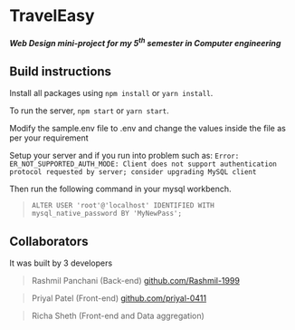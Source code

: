# TravelEasy

##### Web Design mini-project for my 5<sup>th</sup> semester in Computer engineering

## Build instructions

Install all packages using `npm install` or `yarn install`.

To run the server, `npm start` or `yarn start`.

Modify the sample.env file to .env and change the values inside the file as per your requirement

Setup your server and if you run into problem such as:
`Error: ER_NOT_SUPPORTED_AUTH_MODE: Client does not support authentication protocol requested by server; consider upgrading MySQL client`

Then run the following command in your mysql workbench.

> `ALTER USER 'root'@'localhost' IDENTIFIED WITH mysql_native_password BY 'MyNewPass';`

## Collaborators

It was built by 3 developers

> Rashmil Panchani (Back-end)
> [github.com/Rashmil-1999](https://github.com/Rashmil-1999)

> Priyal Patel (Front-end)
> [github.com/priyal-0411](https://github.com/priyal-0411)

> Richa Sheth (Front-end and Data aggregation)
